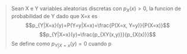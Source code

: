 > Sean X e Y variables aleatorias discretas con $p_{X}(x) >0$, la funcion de probabilidad de Y dado que X=x es 
> $$p_{Y|X=x}(y)=P(Y=y|X=x)=\frac{P(X=x, Y=y)}{P(X=x)}$$
> $$p_{Y|X=x}(y)=\frac{p_{XY(x,y)}}{p_{X(x)}}$$
>  Se define como $p_{Y|X=x}(y)=0$ cuando p